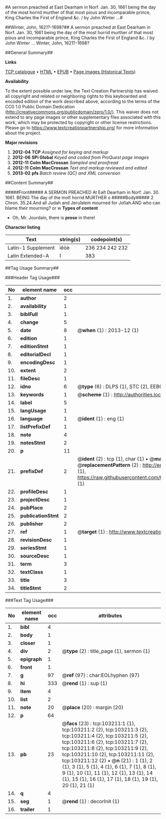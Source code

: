 #A sermon preached at East Dearham in Norf. Jan. 30, 1661 being the day of the most horrid murther of that most pious and incomparable prince, King Charles the First of England &c. / by John Winter ...#

##Winter, John, 1621?-1698?##
A sermon preached at East Dearham in Norf. Jan. 30, 1661 being the day of the most horrid murther of that most pious and incomparable prince, King Charles the First of England &c. / by John Winter ...
Winter, John, 1621?-1698?

##General Summary##

**Links**

[TCP catalogue](http://www.ota.ox.ac.uk/tcp/)  • 
[HTML](http://tei.it.ox.ac.uk/tcp/Texts-HTML/free/A66/A66715.html)  • 
[EPUB](http://tei.it.ox.ac.uk/tcp/Texts-EPUB/free/A66/A66715.epub) • 
[Page images (Historical Texts)](https://historicaltexts.jisc.ac.uk/eebo-15090230e)

**Availability**

To the extent possible under law, the Text Creation Partnership has waived all copyright and related or neighboring rights to this keyboarded and encoded edition of the work described above, according to the terms of the CC0 1.0 Public Domain Dedication (http://creativecommons.org/publicdomain/zero/1.0/). This waiver does not extend to any page images or other supplementary files associated with this work, which may be protected by copyright or other license restrictions. Please go to https://www.textcreationpartnership.org/ for more information about the project.

**Major revisions**

1. __2012-04__ __TCP__ *Assigned for keying and markup*
1. __2012-06__ __SPi Global__ *Keyed and coded from ProQuest page images*
1. __2012-11__ __Colm MacCrossan__ *Sampled and proofread*
1. __2012-11__ __Colm MacCrossan__ *Text and markup reviewed and edited*
1. __2013-02__ __pfs__ *Batch review (QC) and XML conversion*

##Content Summary##

#####Front#####
A SERMON PREACHED At Eaſt Dearham in Norf. Jan. 30. 1661. BEING The day of the moſt horrid MURTHER o
#####Body#####
2 Chron. 35.24.And all Judah and Jeruſalem mourned for Joſiah.AND who can blame their mourning? or w
**Types of content**

  * Oh, Mr. Jourdain, there is **prose** in there!

**Character listing**


|Text|string(s)|codepoint(s)|
|---|---|---|
|Latin-1 Supplement|ìêòè|236 234 242 232|
|Latin Extended-A|ſ|383|

##Tag Usage Summary##

###Header Tag Usage###

|No|element name|occ|attributes|
|---|---|---|---|
|1.|__author__|2||
|2.|__availability__|1||
|3.|__biblFull__|1||
|4.|__change__|5||
|5.|__date__|8| @__when__ (1) : 2013-12 (1)|
|6.|__edition__|1||
|7.|__editionStmt__|1||
|8.|__editorialDecl__|1||
|9.|__encodingDesc__|1||
|10.|__extent__|2||
|11.|__fileDesc__|1||
|12.|__idno__|6| @__type__ (6) : DLPS (1), STC (2), EEBO-CITATION (1), OCLC (1), VID (1)|
|13.|__keywords__|1| @__scheme__ (1) : http://authorities.loc.gov/ (1)|
|14.|__label__|5||
|15.|__langUsage__|1||
|16.|__language__|1| @__ident__ (1) : eng (1)|
|17.|__listPrefixDef__|1||
|18.|__note__|4||
|19.|__notesStmt__|2||
|20.|__p__|11||
|21.|__prefixDef__|2| @__ident__ (2) : tcp (1), char (1)  •  @__matchPattern__ (2) : ([0-9\-]+):([0-9IVX]+) (1), (.+) (1)  •  @__replacementPattern__ (2) : http://eebo.chadwyck.com/downloadtiff?vid=$1&page=$2 (1), https://raw.githubusercontent.com/textcreationpartnership/Texts/master/tcpchars.xml#$1 (1)|
|22.|__profileDesc__|1||
|23.|__projectDesc__|1||
|24.|__pubPlace__|2||
|25.|__publicationStmt__|2||
|26.|__publisher__|2||
|27.|__ref__|1| @__target__ (1) : http://www.textcreationpartnership.org/docs/. (1)|
|28.|__revisionDesc__|1||
|29.|__seriesStmt__|1||
|30.|__sourceDesc__|1||
|31.|__term__|3||
|32.|__textClass__|1||
|33.|__title__|3||
|34.|__titleStmt__|2||


###Text Tag Usage###

|No|element name|occ|attributes|
|---|---|---|---|
|1.|__bibl__|4||
|2.|__body__|1||
|3.|__closer__|1||
|4.|__div__|2| @__type__ (2) : title_page (1), sermon (1)|
|5.|__epigraph__|1||
|6.|__front__|1||
|7.|__g__|97| @__ref__ (97) : char:EOLhyphen (97)|
|8.|__hi__|333| @__rend__ (1) : sup (1)|
|9.|__item__|4||
|10.|__list__|2||
|11.|__note__|20| @__place__ (20) : margin (20)|
|12.|__p__|64||
|13.|__pb__|23| @__facs__ (23) : tcp:103211:1 (1), tcp:103211:2 (2), tcp:103211:3 (2), tcp:103211:4 (2), tcp:103211:5 (2), tcp:103211:6 (2), tcp:103211:7 (2), tcp:103211:8 (2), tcp:103211:9 (2), tcp:103211:10 (2), tcp:103211:11 (2), tcp:103211:12 (2)  •  @__n__ (21) : 1 (1), 2 (1), 3 (1), 5 (1), 4 (1), 6 (1), 7 (1), 8 (1), 9 (1), 10 (1), 11 (1), 12 (1), 13 (1), 14 (1), 15 (1), 16 (1), 17 (1), 18 (1), 19 (1), 20 (1), 21 (1)|
|14.|__q__|4||
|15.|__seg__|1| @__rend__ (1) : decorInit (1)|
|16.|__trailer__|1||
